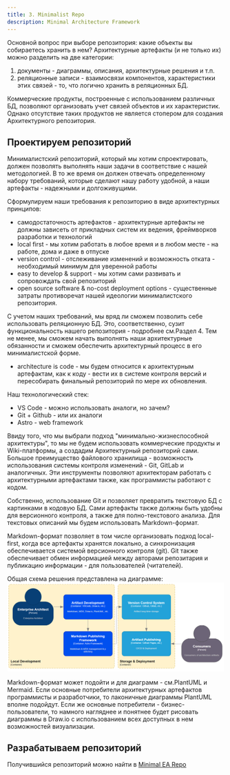 ```yaml
---
title: 3. Minimalist Repo
description: Minimal Architecture Framework
---
```


Основной вопрос при выборе репозитория: какие объекты вы собираетесь хранить в нем? 
Архитектурные артефакты (и не только их) можно разделить на две категории:
1. документы - диаграммы, описания, архитектурные решения и т.п.
2. реляционные записи - взаимосвязи компонентов, характеристики этих связей - то, что логично хранить в реляционных БД.

Коммерческие продукты, построенные с использованием различных БД, позволяют организовать учет связей объектов и их характеристик. Однако отсутствие таких продуктов не является стопером для создания Архитектурного репозитория.


## Проектируем репозиторий
Минималистский репозиторий, который мы хотим спроектировать, должен позволять выполнять наши задачи в соответствие с нашей методологией. В то же время он должен отвечать определенному набору требований, которые сделают нашу работу удобной, а наши артефакты - надежными и долгоживущими.

Сформулируем наши требования к репозиторию в виде архитектурных принципов:
- самодостаточность артефактов - архитектурные артефакты не должны зависеть от прикладных систем их ведения, фреймворков разработки и технологий
- local first - мы хотим работать в любое время и в любом месте - на работе, дома и даже в отпуске
- version control - отслеживание изменений и возможность отката - необходимый минимум для уверенной работы
- easy to develop & support - мы хотим сами развивать и сопровождать свой репозиторий
- open source software & no-cost deployment options - существенные затраты противоречат нашей идеологии  минималистского репозитория.

С учетом наших требований, мы вряд ли сможем позволить себе использовать реляционную БД. Это, соответственно, сузит функциональность нашего репозитория - подробнее см.Раздел 4. 
Тем не менее, мы сможем начать выполнять наши архитектурные обязанности и сможем обеспечить архитектурный процесс в его минималистской форме.


- architecture is code - мы будем относится к архитектурным артефактам, как к коду - вести их в системе контроля версий и пересобирать финальный репозиторий по мере их обновления.

Наш технологический стек:
- VS Code - можно использовать аналоги, но зачем?
- Git + Github - или их аналоги
- Astro - web framework 


Ввиду того, что мы выбрали подход "минимально-жизнеспособной архитектуры", то мы не будем использовать коммерческие продукты и Wiki-платформы, а создадим Архитектурный репозиторий сами.
Большое преимущество файлового хранилища - возможность использования системы контроля изменений - Git, GitLab и аналогичных. Эти инструменты позволяют архитекторам работать с архитектурными артефактами также, как программисты работают с кодом.

Собственно, использование Git и позволяет превратить текстовую БД с картинками в кодовую БД.
Сами артефакты также должны быть удобны для версионного контроля, а также для полно-текстового анализа.
Для текстовых описаний мы будем использовать Markdown-формат. 

Markdown-формат позволяет в том числе организовать подход local-first, когда все артефакты хранятся локально, а синхронизация обеспечивается системой версионного контроля (git).
Git также обеспечивает обмен информацией между авторами репозитария и публикацию информации - для пользователей (читателей).

Общая схема решения представлена на диаграмме:
![Архитектура минималистского архитектурного репозитория](/src/assets/repo.png)

Markdown-формат может подойти и для диаграмм - см.PlantUML и Mermaid. Если основные потребители архитектурных артефактов программисты и разработчики, то лаконичные диаграммы PlantUML вполне подойдут. Если же основные потребители - бизнес-пользователи, то намного нагляднее и понятнее будет рисовать диаграммы в Draw.io с использованием всех доступных в нем возможностей визуализации. 


## Разрабатываем репозиторий
Получившийся репозиторий можно найти в [Minimal EA Repo](https://github.com/archinomicon/ea-repo)